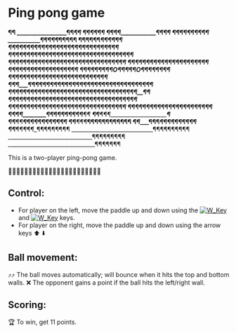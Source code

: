 # Ping pong game 

__________________¶________________¶
_________________¶¶________________¶¶
_______________¶¶¶__________________¶¶¶
_____________¶¶¶¶____________________¶¶¶¶
____________¶¶¶¶¶____________________¶¶¶¶¶
___________¶¶¶¶¶______________________¶¶¶¶¶
__________¶¶¶¶¶¶______________________¶¶¶¶¶¶
__________¶¶¶¶¶¶¶__¶¶¶¶¶¶¶¶¶¶¶¶¶¶¶¶__¶¶¶¶¶¶¶
__________¶¶¶¶¶¶¶¶¶¶¶¶¶¶¶¶¶¶¶¶¶¶¶¶¶¶¶¶¶¶¶¶¶¶
___________¶¶¶¶¶¶¶¶¶¶¶¶¶¶¶¶¶¶¶¶¶¶¶¶¶¶¶¶¶¶¶¶
____________¶¶¶¶¶¶¶¶____¶¶¶¶¶¶____¶¶¶¶¶¶¶¶
___¶________¶¶¶¶¶¶¶______¶¶¶¶______¶¶¶¶¶¶¶
___¶_______¶¶¶¶¶¶¶¶___O_¶¶¶¶¶__O__¶¶¶¶¶¶¶¶
__¶¶¶______¶¶¶¶¶¶¶¶¶____¶¶¶¶¶¶____¶¶¶¶¶¶¶¶¶
__¶¶¶_____¶¶¶¶¶¶¶¶¶¶¶¶¶¶¶¶¶¶¶¶¶¶¶¶¶¶¶¶¶¶¶¶¶¶
_¶¶¶¶¶____¶¶¶¶¶¶¶¶¶¶¶¶¶¶¶¶¶¶¶¶¶¶¶¶¶¶¶¶¶¶__¶¶
_¶¶¶¶¶____¶¶¶__¶¶¶¶¶¶¶¶¶¶¶¶¶¶¶¶¶¶¶¶¶¶¶¶__¶¶¶
___¶¶_____¶¶¶__¶¶¶¶¶¶¶¶¶¶¶¶¶¶¶¶¶¶¶¶¶¶¶¶__¶¶¶
___¶¶______¶¶¶_____¶¶¶¶¶¶¶¶¶¶¶¶¶¶¶¶_____¶¶
____¶¶______¶¶________¶¶¶¶¶¶¶¶¶¶_______¶¶
_____¶¶______¶¶¶_______________________¶
_____¶¶________¶¶____¶¶¶¶¶¶¶¶¶¶¶______¶
______¶¶________¶¶¶_____¶¶¶¶¶¶¶¶¶¶¶__¶
_______¶¶__________¶¶¶_____¶¶¶¶¶¶¶¶¶¶
_________¶¶___________¶¶¶¶¶__¶¶¶¶¶¶¶¶¶
_____________________________¶¶¶¶¶¶¶¶¶¶
______________________________¶¶¶¶¶¶¶¶¶
_______________________________¶¶¶¶¶¶¶


This is a two-player ping-pong game. 

🏓🏓🏓🏓🏓🏓🏓🏓🏓🏓🏓🏓🏓🏓🏓🏓🏓🏓🏓🏓🏓🏓🏓

## Control:
- For player on the left, move the paddle up and down using the [![W_Key](https://cdn3.emoji.gg/emojis/1548-w-key.png)](https://emoji.gg/emoji/1548-w-key) and [![W_Key](https://cdn3.emoji.gg/emojis/1548-s-key.png)](https://emoji.gg/emoji/1548-s-key) keys.
- For player on the right, move the paddle up and down using the arrow keys ⬆️ ⬇️

## Ball movement:
⤴⤴ The ball moves automatically; will bounce when it hits the top and bottom walls.
❌ The opponent gains a point if the ball hits the left/right wall. 

## Scoring:
🏆 To win, get 11 points. 
